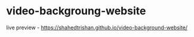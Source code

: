 # video-backgroung-website


live preview - https://shahedtrishan.github.io/video-background-website/
